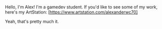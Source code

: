 Hello, I'm Alex! I'm a gamedev student.
If you'd like to see some of my work, here's my ArtStation: [https://www.artstation.com/alexanderwc70]

Yeah, that's pretty much it.
